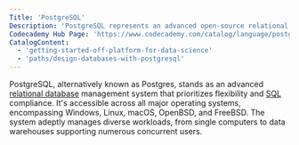 ```yaml
---
Title: 'PostgreSQL'
Description: 'PostgreSQL represents an advanced open-source relational database management system.'
Codecademy Hub Page: 'https://www.codecademy.com/catalog/language/postgresql'
CatalogContent:
  - 'getting-started-off-platform-for-data-science'
  - 'paths/design-databases-with-postgresql'
---
```


PostgreSQL, alternatively known as Postgres, stands as an advanced [relational database](https://www.codecademy.com/resources/docs/general/database/relational-database) management system that prioritizes flexibility and [SQL](https://www.codecademy.com/resources/docs/sql) compliance. It's accessible across all major operating systems, encompassing Windows, Linux, macOS, OpenBSD, and FreeBSD. The system adeptly manages diverse workloads, from single computers to data warehouses supporting numerous concurrent users.

